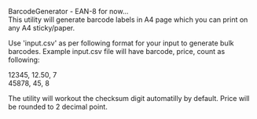 BarcodeGenerator - EAN-8  for now... </br>
This utility will generate barcode labels in A4 page which you can print on any A4 sticky/paper.

Use 'input.csv' as per following format for your input to generate bulk barcodes.
Example input.csv file will have barcode, price, count as following:


12345, 12.50, 7 </br>
45878, 45, 8


The utility will workout the checksum digit automatilly by default.
Price will be rounded to 2 decimal point.
